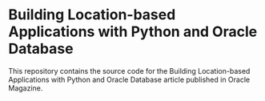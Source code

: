 # Building Location-based Applications with Python and Oracle Database
This repository contains the source code for the Building Location-based Applications with Python and Oracle Database article published in Oracle Magazine. 
